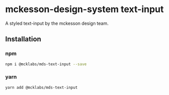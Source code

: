 # mckesson-design-system text-input
A styled text-input by the mckesson design team.

## Installation

### npm
```bash
npm i @mcklabs/mds-text-input --save
```

### yarn
```bash
yarn add @mcklabs/mds-text-input
```
